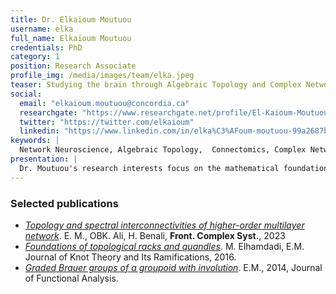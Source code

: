 ```yaml
---
title: Dr. Elkaïoum Moutuou
username: elka
full_name: Elkaïoum Moutuou
credentials: PhD
category: 1
position: Research Associate
profile_img: /media/images/team/elka.jpeg
teaser: Studying the brain through Algebraic Topology and Complex Networks.
social:
  email: "elkaioum.moutuou@concordia.ca"
  researchgate: "https://www.researchgate.net/profile/El-Kaioum-Moutuou"
  twitter: "https://twitter.com/elkaioum"
  linkedin: "https://www.linkedin.com/in/elka%C3%AFoum-moutuou-99a2687b/"
keywords: |
  Network Neuroscience, Algebraic Topology,  Connectomics, Complex Networks, Multilayer Networks, Persistent Homology, Spectral Theory, Quantum Information Theory
presentation: |
  Dr. Moutuou's research interests focus on the mathematical foundations of Network Neuroscience. He has used concepts from Algebraic Topology, Spectral Theory, and Complex Systems to develop a novel mathematical framework and computational tools for analysing the topology and dynamics of the anatomo-functional networks of the human brain activities. 
---
```



### Selected publications

- [_Topology and spectral interconnectivities of higher-order multilayer network_](https://www.frontiersin.org/articles/10.3389/fcpxs.2023.1281714/full). E. M., OBK. Ali, H. Benali, **Front. Complex Syst.**, 2023
- [_Foundations of topological racks and quandles_](https://doi.org/10.1142/S0218216516400022). M. Elhamdadi, E.M. Journal of Knot Theory and Its Ramifications, 2016.
- [_Graded Brauer groups of a groupoid with involution_](https://doi.org/10.1016/j.jfa.2013.12.019). E.M., 2014, Journal of Functional Analysis. 

 


